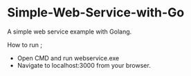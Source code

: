 # Simple-Web-Service-with-Go
A simple web service example with Golang.

How to run ;

- Open CMD and run webservice.exe
- Navigate to localhost:3000 from your browser.

